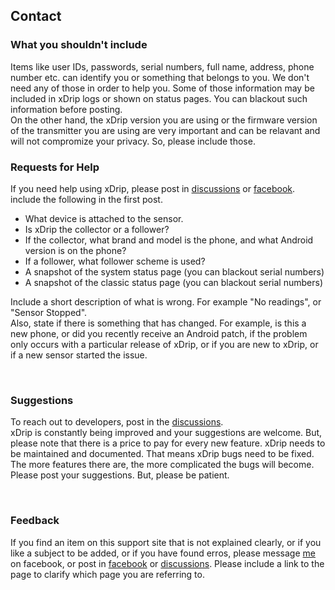 ## Contact  
  
### What you shouldn't include  
Items like user IDs, passwords, serial numbers, full name, address, phone number etc. can identify you or something that belongs to you.  We don't need any of those in order to help you.  Some of those information may be included in xDrip logs or shown on status pages.  You can blackout such information before posting.  
On the other hand, the xDrip version you are using or the firmware version of the transmitter you are using are very important and can be relavant and will not compromize your privacy.  So, please include those.  
  
### Requests for Help  
If you need help using xDrip, please post in [discussions](https://github.com/NightscoutFoundation/xDrip/discussions) or [facebook](https://www.facebook.com/groups/xDripG5).  
include the following in the first post.  
- What device is attached to the sensor.  
- Is xDrip the collector or a follower?  
- If the collector, what brand and model is the phone, and what Android version is on the phone?  
- If a follower, what follower scheme is used?  
- A snapshot of the system status page (you can blackout serial numbers)  
- A snapshot of the classic status page (you can blackout serial numbers)  

Include a short description of what is wrong. For example "No readings", or "Sensor Stopped".  
Also, state if there is something that has changed. For example, is this a new phone, or did you recently receive an Android patch, if the problem only occurs with a particular release of xDrip, or if you are new to xDrip, or if a new sensor started the issue.  
  
<br/>  
  
### Suggestions 
To reach out to developers, post in the [discussions](https://github.com/NightscoutFoundation/xDrip/discussions).  
xDrip is constantly being improved and your suggestions are welcome.  But, please note that there is a price to pay for every new feature.  xDrip needs to be maintained and documented.  That means xDrip bugs need to be fixed.  The more features there are, the more complicated the bugs will become.  
Please post your suggestions.  But, please be patient.  
  
<br/>  
  
### Feedback  
If you find an item on this support site that is not explained clearly, or if you like a subject to be added, or if you have found erros, please message [me](https://www.facebook.com/navid.fo/) on facebook, or post in [facebook](https://www.facebook.com/groups/xDripG5) or [discussions](https://github.com/NightscoutFoundation/xDrip/discussions).  Please include a link to the page to clarify which page you are referring to.  
